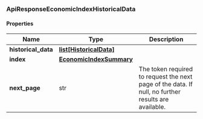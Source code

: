 

[//]: # (CLASS:ApiResponseEconomicIndexHistoricalData)

[//]: # (KIND:object)

### ApiResponseEconomicIndexHistoricalData

#### Properties

[//]: # (START_DEFINITION)

Name | Type | Description
------------ | ------------- | -------------
**historical_data** | [**list[HistoricalData]**](HistoricalData.md) |  &nbsp;
**index** | [**EconomicIndexSummary**](EconomicIndexSummary.md) |  &nbsp;
**next_page** | str | The token required to request the next page of the data. If null, no further results are available. &nbsp;

[//]: # (END_DEFINITION)


[//]: # (CONTAINED_CLASS:HistoricalData)


[//]: # (CONTAINED_CLASS:EconomicIndexSummary)



